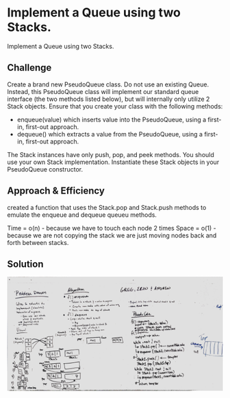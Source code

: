 # Implement a Queue using two Stacks.
Implement a Queue using two Stacks.

## Challenge
Create a brand new PseudoQueue class. Do not use an existing Queue. Instead, this PseudoQueue class will implement our standard queue interface (the two methods listed below), but will internally only utilize 2 Stack objects. Ensure that you create your class with the following methods:

*  enqueue(value) which inserts value into the PseudoQueue, using a first-in, first-out approach.
*  dequeue() which extracts a value from the PseudoQueue, using a first-in, first-out approach.

The Stack instances have only push, pop, and peek methods. You should use your own Stack implementation. Instantiate these Stack objects in your PseudoQueue constructor.

## Approach & Efficiency
created a function that uses the Stack.pop and Stack.push methods to emulate the enqueue and dequeue queueu methods.

Time = o(n) - because we have to touch each node 2 times
Space = o(1) - because we are not copying the stack we are just moving nodes back and forth between stacks.

## Solution
![Whiteboard image](../assets/queue_with_stacks.jpg)
